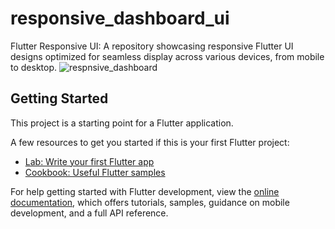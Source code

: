 # responsive_dashboard_ui
Flutter Responsive UI: A repository showcasing responsive Flutter UI designs optimized for seamless display across various devices, from mobile to desktop.
![respnsive_dashboard](https://github.com/Mohammed-Fahiz/dashboard_responsive_ui/assets/138813355/19d32b1a-fdc8-4efe-91cf-c1b10b3e2459)


## Getting Started

This project is a starting point for a Flutter application.

A few resources to get you started if this is your first Flutter project:

- [Lab: Write your first Flutter app](https://docs.flutter.dev/get-started/codelab)
- [Cookbook: Useful Flutter samples](https://docs.flutter.dev/cookbook)

For help getting started with Flutter development, view the
[online documentation](https://docs.flutter.dev/), which offers tutorials,
samples, guidance on mobile development, and a full API reference.
